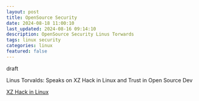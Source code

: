 ```yaml
---
layout: post
title: OpenSource Security
date: 2024-08-18 11:00:10
last_updated: 2024-08-16 09:14:10
description: OpenSource Security Linus Torwards
tags: linux security
categories: linux
featured: false
---
```


draft

Linus Torvalds: Speaks on XZ Hack in Linux and Trust in Open Source Dev

[XZ Hack in Linux]: https://www.youtube.com/watch?v=ErN5GVHVJ3M "https://www.youtube.com/watch?v=ErN5GVHVJ3M"

[XZ Hack in Linux]

